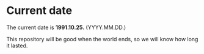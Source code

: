 # Current date

The current date is **1991.10.25.** (YYYY.MM.DD.)

This repository will be good when the world ends, so we will know how long it lasted.